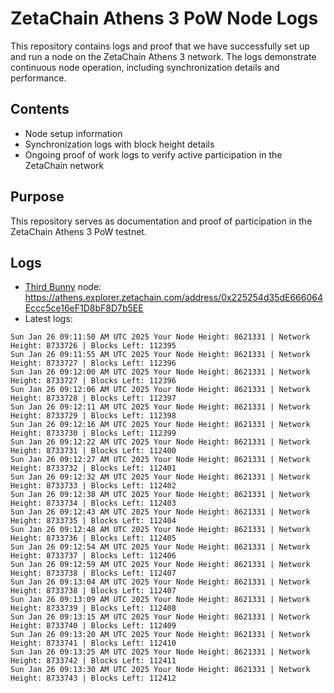 # ZetaChain Athens 3 PoW Node Logs
This repository contains logs and proof that we have successfully set up and run a node on the ZetaChain Athens 3 network. The logs demonstrate continuous node operation, including synchronization details and performance.

## Contents
- Node setup information
- Synchronization logs with block height details
- Ongoing proof of work logs to verify active participation in the ZetaChain network

## Purpose
This repository serves as documentation and proof of participation in the ZetaChain Athens 3 PoW testnet.

## Logs

- [Third Bunny](https://thirdbunny.xyz/) node: https://athens.explorer.zetachain.com/address/0x225254d35dE666064Eccc5ce16eF1D8bF8D7b5EE
- Latest logs:
```
Sun Jan 26 09:11:50 AM UTC 2025 Your Node Height: 8621331 | Network Height: 8733726 | Blocks Left: 112395
Sun Jan 26 09:11:55 AM UTC 2025 Your Node Height: 8621331 | Network Height: 8733727 | Blocks Left: 112396
Sun Jan 26 09:12:00 AM UTC 2025 Your Node Height: 8621331 | Network Height: 8733727 | Blocks Left: 112396
Sun Jan 26 09:12:06 AM UTC 2025 Your Node Height: 8621331 | Network Height: 8733728 | Blocks Left: 112397
Sun Jan 26 09:12:11 AM UTC 2025 Your Node Height: 8621331 | Network Height: 8733729 | Blocks Left: 112398
Sun Jan 26 09:12:16 AM UTC 2025 Your Node Height: 8621331 | Network Height: 8733730 | Blocks Left: 112399
Sun Jan 26 09:12:22 AM UTC 2025 Your Node Height: 8621331 | Network Height: 8733731 | Blocks Left: 112400
Sun Jan 26 09:12:27 AM UTC 2025 Your Node Height: 8621331 | Network Height: 8733732 | Blocks Left: 112401
Sun Jan 26 09:12:32 AM UTC 2025 Your Node Height: 8621331 | Network Height: 8733733 | Blocks Left: 112402
Sun Jan 26 09:12:38 AM UTC 2025 Your Node Height: 8621331 | Network Height: 8733734 | Blocks Left: 112403
Sun Jan 26 09:12:43 AM UTC 2025 Your Node Height: 8621331 | Network Height: 8733735 | Blocks Left: 112404
Sun Jan 26 09:12:48 AM UTC 2025 Your Node Height: 8621331 | Network Height: 8733736 | Blocks Left: 112405
Sun Jan 26 09:12:54 AM UTC 2025 Your Node Height: 8621331 | Network Height: 8733737 | Blocks Left: 112406
Sun Jan 26 09:12:59 AM UTC 2025 Your Node Height: 8621331 | Network Height: 8733738 | Blocks Left: 112407
Sun Jan 26 09:13:04 AM UTC 2025 Your Node Height: 8621331 | Network Height: 8733738 | Blocks Left: 112407
Sun Jan 26 09:13:09 AM UTC 2025 Your Node Height: 8621331 | Network Height: 8733739 | Blocks Left: 112408
Sun Jan 26 09:13:15 AM UTC 2025 Your Node Height: 8621331 | Network Height: 8733740 | Blocks Left: 112409
Sun Jan 26 09:13:20 AM UTC 2025 Your Node Height: 8621331 | Network Height: 8733741 | Blocks Left: 112410
Sun Jan 26 09:13:25 AM UTC 2025 Your Node Height: 8621331 | Network Height: 8733742 | Blocks Left: 112411
Sun Jan 26 09:13:30 AM UTC 2025 Your Node Height: 8621331 | Network Height: 8733743 | Blocks Left: 112412
```
